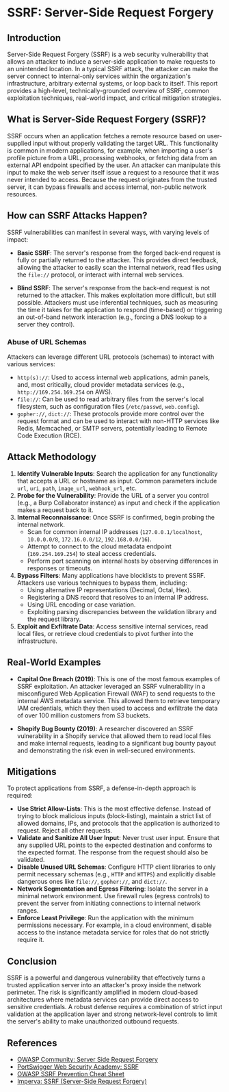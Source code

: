 # SSRF: Server-Side Request Forgery

## Introduction

Server-Side Request Forgery (SSRF) is a web security vulnerability that allows an attacker to induce a server-side application to make requests to an unintended location. In a typical SSRF attack, the attacker can make the server connect to internal-only services within the organization's infrastructure, arbitrary external systems, or loop back to itself. This report provides a high-level, technically-grounded overview of SSRF, common exploitation techniques, real-world impact, and critical mitigation strategies.

## What is Server-Side Request Forgery (SSRF)?

SSRF occurs when an application fetches a remote resource based on user-supplied input without properly validating the target URL. This functionality is common in modern applications, for example, when importing a user's profile picture from a URL, processing webhooks, or fetching data from an external API endpoint specified by the user. An attacker can manipulate this input to make the web server itself issue a request to a resource that it was never intended to access. Because the request originates from the trusted server, it can bypass firewalls and access internal, non-public network resources.

## How can SSRF Attacks Happen?

SSRF vulnerabilities can manifest in several ways, with varying levels of impact:

* **Basic SSRF**: The server's response from the forged back-end request is fully or partially returned to the attacker. This provides direct feedback, allowing the attacker to easily scan the internal network, read files using the `file://` protocol, or interact with internal web services.

* **Blind SSRF**: The server's response from the back-end request is not returned to the attacker. This makes exploitation more difficult, but still possible. Attackers must use inferential techniques, such as measuring the time it takes for the application to respond (time-based) or triggering an out-of-band network interaction (e.g., forcing a DNS lookup to a server they control).

### Abuse of URL Schemas
Attackers can leverage different URL protocols (schemas) to interact with various services:

* `http(s)://`: Used to access internal web applications, admin panels, and, most critically, cloud provider metadata services (e.g., `http://169.254.169.254` on AWS).
* `file://`: Can be used to read arbitrary files from the server's local filesystem, such as configuration files (`/etc/passwd`, `web.config`).
* `gopher://`, `dict://`: These protocols provide more control over the request format and can be used to interact with non-HTTP services like Redis, Memcached, or SMTP servers, potentially leading to Remote Code Execution (RCE).

## Attack Methodology

1.  **Identify Vulnerable Inputs**: Search the application for any functionality that accepts a URL or hostname as input. Common parameters include `url`, `uri`, `path`, `image_url`, `webhook_url`, etc.
2.  **Probe for the Vulnerability**: Provide the URL of a server you control (e.g., a Burp Collaborator instance) as input and check if the application makes a request back to it.
3.  **Internal Reconnaissance**: Once SSRF is confirmed, begin probing the internal network.
    * Scan for common internal IP addresses (`127.0.0.1/localhost`, `10.0.0.0/8`, `172.16.0.0/12`, `192.168.0.0/16`).
    * Attempt to connect to the cloud metadata endpoint (`169.254.169.254`) to steal access credentials.
    * Perform port scanning on internal hosts by observing differences in responses or timeouts.
4.  **Bypass Filters**: Many applications have blocklists to prevent SSRF. Attackers use various techniques to bypass them, including:
    * Using alternative IP representations (Decimal, Octal, Hex).
    * Registering a DNS record that resolves to an internal IP address.
    * Using URL encoding or case variation.
    * Exploiting parsing discrepancies between the validation library and the request library.
5.  **Exploit and Exfiltrate Data**: Access sensitive internal services, read local files, or retrieve cloud credentials to pivot further into the infrastructure.

## Real-World Examples

* **Capital One Breach (2019)**: This is one of the most famous examples of SSRF exploitation. An attacker leveraged an SSRF vulnerability in a misconfigured Web Application Firewall (WAF) to send requests to the internal AWS metadata service. This allowed them to retrieve temporary IAM credentials, which they then used to access and exfiltrate the data of over 100 million customers from S3 buckets.

* **Shopify Bug Bounty (2019)**: A researcher discovered an SSRF vulnerability in a Shopify service that allowed them to read local files and make internal requests, leading to a significant bug bounty payout and demonstrating the risk even in well-secured environments.

## Mitigations

To protect applications from SSRF, a defense-in-depth approach is required:

* **Use Strict Allow-Lists**: This is the most effective defense. Instead of trying to block malicious inputs (block-listing), maintain a strict list of allowed domains, IPs, and protocols that the application is authorized to request. Reject all other requests.
* **Validate and Sanitize All User Input**: Never trust user input. Ensure that any supplied URL points to the expected destination and conforms to the expected format. The response from the request should also be validated.
* **Disable Unused URL Schemas**: Configure HTTP client libraries to only permit necessary schemas (e.g., `HTTP` and `HTTPS`) and explicitly disable dangerous ones like `file://`, `gopher://`, and `dict://`.
* **Network Segmentation and Egress Filtering**: Isolate the server in a minimal network environment. Use firewall rules (egress controls) to prevent the server from initiating connections to internal network ranges.
* **Enforce Least Privilege**: Run the application with the minimum permissions necessary. For example, in a cloud environment, disable access to the instance metadata service for roles that do not strictly require it.

## Conclusion

SSRF is a powerful and dangerous vulnerability that effectively turns a trusted application server into an attacker's proxy inside the network perimeter. The risk is significantly amplified in modern cloud-based architectures where metadata services can provide direct access to sensitive credentials. A robust defense requires a combination of strict input validation at the application layer and strong network-level controls to limit the server's ability to make unauthorized outbound requests.

## References

* [OWASP Community: Server Side Request Forgery](https://owasp.org/www-community/attacks/Server_Side_Request_Forgery)
* [PortSwigger Web Security Academy: SSRF](https://portswigger.net/web-security/ssrf)
* [OWASP SSRF Prevention Cheat Sheet](https://cheatsheetseries.owasp.org/cheatsheets/Server_Side_Request_Forgery_Prevention_Cheat_Sheet.html)
* [Imperva: SSRF (Server-Side Request Forgery)](https://www.imperva.com/learn/application-security/ssrf-server-side-request-forgery/)
